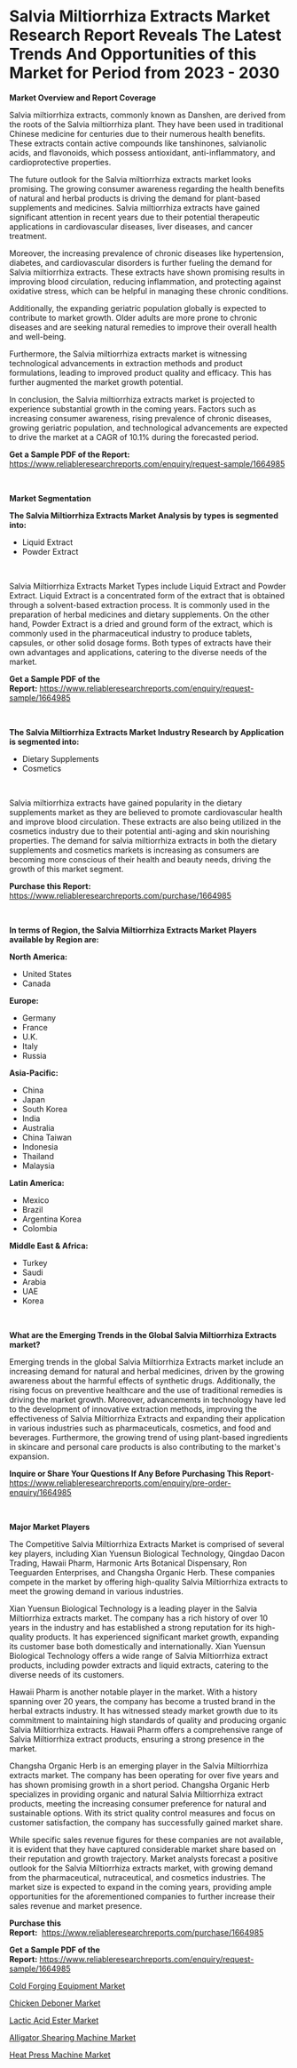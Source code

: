 <p><h1>Salvia Miltiorrhiza Extracts Market Research Report Reveals The Latest Trends And Opportunities of this Market for Period from 2023 - 2030</h1></p><p><strong>Market Overview and Report Coverage</strong></p>
<p><p>Salvia miltiorrhiza extracts, commonly known as Danshen, are derived from the roots of the Salvia miltiorrhiza plant. They have been used in traditional Chinese medicine for centuries due to their numerous health benefits. These extracts contain active compounds like tanshinones, salvianolic acids, and flavonoids, which possess antioxidant, anti-inflammatory, and cardioprotective properties.</p><p>The future outlook for the Salvia miltiorrhiza extracts market looks promising. The growing consumer awareness regarding the health benefits of natural and herbal products is driving the demand for plant-based supplements and medicines. Salvia miltiorrhiza extracts have gained significant attention in recent years due to their potential therapeutic applications in cardiovascular diseases, liver diseases, and cancer treatment.</p><p>Moreover, the increasing prevalence of chronic diseases like hypertension, diabetes, and cardiovascular disorders is further fueling the demand for Salvia miltiorrhiza extracts. These extracts have shown promising results in improving blood circulation, reducing inflammation, and protecting against oxidative stress, which can be helpful in managing these chronic conditions.</p><p>Additionally, the expanding geriatric population globally is expected to contribute to market growth. Older adults are more prone to chronic diseases and are seeking natural remedies to improve their overall health and well-being.</p><p>Furthermore, the Salvia miltiorrhiza extracts market is witnessing technological advancements in extraction methods and product formulations, leading to improved product quality and efficacy. This has further augmented the market growth potential.</p><p>In conclusion, the Salvia miltiorrhiza extracts market is projected to experience substantial growth in the coming years. Factors such as increasing consumer awareness, rising prevalence of chronic diseases, growing geriatric population, and technological advancements are expected to drive the market at a CAGR of 10.1% during the forecasted period.</p></p>
<p><strong>Get a Sample PDF of the Report:</strong> <a href="https://www.reliableresearchreports.com/enquiry/request-sample/1664985">https://www.reliableresearchreports.com/enquiry/request-sample/1664985</a></p>
<p>&nbsp;</p>
<p><strong>Market Segmentation</strong></p>
<p><strong>The Salvia Miltiorrhiza Extracts Market Analysis by types is segmented into:</strong></p>
<p><ul><li>Liquid Extract</li><li>Powder Extract</li></ul></p>
<p>&nbsp;</p>
<p><p>Salvia Miltiorrhiza Extracts Market Types include Liquid Extract and Powder Extract. Liquid Extract is a concentrated form of the extract that is obtained through a solvent-based extraction process. It is commonly used in the preparation of herbal medicines and dietary supplements. On the other hand, Powder Extract is a dried and ground form of the extract, which is commonly used in the pharmaceutical industry to produce tablets, capsules, or other solid dosage forms. Both types of extracts have their own advantages and applications, catering to the diverse needs of the market.</p></p>
<p><strong>Get a Sample PDF of the Report:</strong>&nbsp;<a href="https://www.reliableresearchreports.com/enquiry/request-sample/1664985">https://www.reliableresearchreports.com/enquiry/request-sample/1664985</a></p>
<p>&nbsp;</p>
<p><strong>The Salvia Miltiorrhiza Extracts Market Industry Research by Application is segmented into:</strong></p>
<p><ul><li>Dietary Supplements</li><li>Cosmetics</li></ul></p>
<p>&nbsp;</p>
<p><p>Salvia miltiorrhiza extracts have gained popularity in the dietary supplements market as they are believed to promote cardiovascular health and improve blood circulation. These extracts are also being utilized in the cosmetics industry due to their potential anti-aging and skin nourishing properties. The demand for salvia miltiorrhiza extracts in both the dietary supplements and cosmetics markets is increasing as consumers are becoming more conscious of their health and beauty needs, driving the growth of this market segment.</p></p>
<p><strong>Purchase this Report:</strong>&nbsp; <a href="https://www.reliableresearchreports.com/purchase/1664985">https://www.reliableresearchreports.com/purchase/1664985</a></p>
<p>&nbsp;</p>
<p><strong>In terms of Region, the Salvia Miltiorrhiza Extracts Market Players available by Region are:</strong></p>
<p>
    <p> <strong> North America: </strong>
        <ul>
            <li>United States</li>
            <li>Canada</li>
        </ul>
        </p> 
    <p> <strong> Europe: </strong>
        <ul>
            <li>Germany</li>
            <li>France</li>
            <li>U.K.</li>
            <li>Italy</li>
            <li>Russia</li>
        </ul>
        </p> 
    <p> <strong> Asia-Pacific: </strong>
        <ul>
            <li>China</li>
            <li>Japan</li>
            <li>South Korea</li>
            <li>India</li>
            <li>Australia</li>
            <li>China Taiwan</li>
            <li>Indonesia</li>
            <li>Thailand</li>
            <li>Malaysia</li>
        </ul>
        </p> 
    <p> <strong> Latin America: </strong>
        <ul>
            <li>Mexico</li>
            <li>Brazil</li>
            <li>Argentina Korea</li>
            <li>Colombia</li>
        </ul>
        </p> 
    <p> <strong> Middle East & Africa: </strong>
        <ul>
            <li>Turkey</li>
            <li>Saudi</li>
            <li>Arabia</li>
            <li>UAE</li>
            <li>Korea</li>
        </ul>
    </p>
    </p>
<p>&nbsp;</p>
<p><strong>What are the Emerging Trends in the Global Salvia Miltiorrhiza Extracts market?</strong></p>
<p><p>Emerging trends in the global Salvia Miltiorrhiza Extracts market include an increasing demand for natural and herbal medicines, driven by the growing awareness about the harmful effects of synthetic drugs. Additionally, the rising focus on preventive healthcare and the use of traditional remedies is driving the market growth. Moreover, advancements in technology have led to the development of innovative extraction methods, improving the effectiveness of Salvia Miltiorrhiza Extracts and expanding their application in various industries such as pharmaceuticals, cosmetics, and food and beverages. Furthermore, the growing trend of using plant-based ingredients in skincare and personal care products is also contributing to the market's expansion.</p></p>
<p><strong>Inquire or Share Your Questions If Any Before Purchasing This Report</strong>- <a href="https://www.reliableresearchreports.com/enquiry/pre-order-enquiry/1664985">https://www.reliableresearchreports.com/enquiry/pre-order-enquiry/1664985</a></p>
<p>&nbsp;</p>
<p><strong>Major Market Players</strong></p>
<p><p>The Competitive Salvia Miltiorrhiza Extracts Market is comprised of several key players, including Xian Yuensun Biological Technology, Qingdao Dacon Trading, Hawaii Pharm, Harmonic Arts Botanical Dispensary, Ron Teeguarden Enterprises, and Changsha Organic Herb. These companies compete in the market by offering high-quality Salvia Miltiorrhiza extracts to meet the growing demand in various industries.</p><p>Xian Yuensun Biological Technology is a leading player in the Salvia Miltiorrhiza extracts market. The company has a rich history of over 10 years in the industry and has established a strong reputation for its high-quality products. It has experienced significant market growth, expanding its customer base both domestically and internationally. Xian Yuensun Biological Technology offers a wide range of Salvia Miltiorrhiza extract products, including powder extracts and liquid extracts, catering to the diverse needs of its customers.</p><p>Hawaii Pharm is another notable player in the market. With a history spanning over 20 years, the company has become a trusted brand in the herbal extracts industry. It has witnessed steady market growth due to its commitment to maintaining high standards of quality and producing organic Salvia Miltiorrhiza extracts. Hawaii Pharm offers a comprehensive range of Salvia Miltiorrhiza extract products, ensuring a strong presence in the market.</p><p>Changsha Organic Herb is an emerging player in the Salvia Miltiorrhiza extracts market. The company has been operating for over five years and has shown promising growth in a short period. Changsha Organic Herb specializes in providing organic and natural Salvia Miltiorrhiza extract products, meeting the increasing consumer preference for natural and sustainable options. With its strict quality control measures and focus on customer satisfaction, the company has successfully gained market share.</p><p>While specific sales revenue figures for these companies are not available, it is evident that they have captured considerable market share based on their reputation and growth trajectory. Market analysts forecast a positive outlook for the Salvia Miltiorrhiza extracts market, with growing demand from the pharmaceutical, nutraceutical, and cosmetics industries. The market size is expected to expand in the coming years, providing ample opportunities for the aforementioned companies to further increase their sales revenue and market presence.</p></p>
<p><strong>Purchase this Report:</strong>&nbsp;&nbsp;<a href="https://www.reliableresearchreports.com/purchase/1664985">https://www.reliableresearchreports.com/purchase/1664985</a></p>
<p></p>
<p><strong>Get a Sample PDF of the Report:</strong>&nbsp;<a href="https://www.reliableresearchreports.com/enquiry/request-sample/1664985">https://www.reliableresearchreports.com/enquiry/request-sample/1664985</a></p>
<p><p><a href="https://medium.com/@marcellakin2023/cold-forging-equipment-market-size-growth-forecast-2023-2030-47a9c3ca5bb7">Cold Forging Equipment Market</a></p><p><a href="https://www.linkedin.com/pulse/chicken-deboner-market-challenges-opportunities-growth-drivers-lg0le/">Chicken Deboner Market</a></p><p><a href="https://medium.com/@allelee654/lactic-acid-ester-market-size-growth-forecast-2023-2030-598636ed37a4">Lactic Acid Ester Market</a></p><p><a href="https://www.linkedin.com/pulse/decoding-alligator-shearing-machine-market-deep-dive-latest-izm3e/">Alligator Shearing Machine Market</a></p><p><a href="https://www.linkedin.com/pulse/heat-press-machine-market-share-amp-new-trends-analysis-report-nxlke/">Heat Press Machine Market</a></p></p>